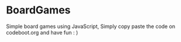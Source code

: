 # BoardGames
 Simple board games using JavaScript, Simply copy paste the code on codeboot.org and have fun : )
